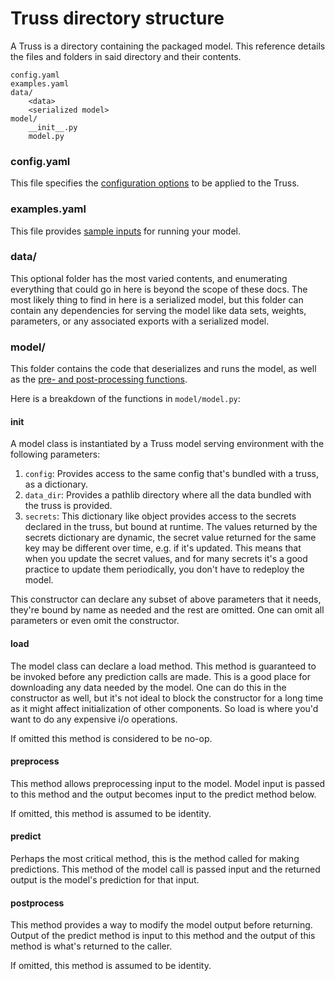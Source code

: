 # Truss directory structure

A Truss is a directory containing the packaged model. This reference details the files and folders in said directory and their contents.

```
config.yaml
examples.yaml
data/
    <data>
    <serialized model>
model/
    __init__.py
    model.py
```

### config.yaml

This file specifies the [configuration options](../develop/configuration.md) to be applied to the Truss.

### examples.yaml

This file provides [sample inputs](../develop/examples.md) for running your model.

### data/

This optional folder has the most varied contents, and enumerating everything that could go in here is beyond the scope of these docs. The most likely thing to find in here is a serialized model, but this folder can contain any dependencies for serving the model like data sets, weights, parameters, or any associated exports with a serialized model.

### model/

This folder contains the code that deserializes and runs the model, as well as the [pre- and post-processing functions](../develop/processing.md).

Here is a breakdown of the functions in `model/model.py`:

#### __init__

A model class is instantiated by a Truss model serving environment with the following parameters:
1. `config`: Provides access to the same config that's bundled with a truss, as a dictionary.
2. `data_dir`: Provides a pathlib directory where all the data bundled with the truss is provided.
3. `secrets`: This dictionary like object provides access to the secrets declared in the truss, but bound at runtime. The values returned by the secrets dictionary are dynamic, the secret value returned for the same key may be different over time, e.g. if it's updated. This means that when you update the secret values, and for many secrets it's a good practice to update them periodically, you don't have to redeploy the model.


This constructor can declare any subset of above parameters that it needs, they're bound by name as needed and the rest are omitted. One can omit all parameters or even omit the constructor.

#### load

The model class can declare a load method. This method is guaranteed to be
invoked before any prediction calls are made. This is a good place for
downloading any data needed by the model. One can do this in the constructor as
well, but it's not ideal to block the constructor for a long time as it might
affect initialization of other components. So load is where you'd want to do any
expensive i/o operations.

If omitted this method is considered to be no-op.

#### preprocess

This method allows preprocessing input to the model. Model input is passed to
this method and the output becomes input to the predict method below.

If omitted, this method is assumed to be identity.

#### predict

Perhaps the most critical method, this is the method called for making
predictions. This method of the model call is passed input and the returned
output is the model's prediction for that input.

#### postprocess

This method provides a way to modify the model output before returning. Output of the predict method is input to this method and the output of this method is what's returned to the caller.

If omitted, this method is assumed to be identity.
